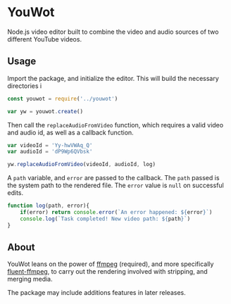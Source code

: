 # YouWot
Node.js video editor built to combine the video and audio sources of two different YouTube videos. 

## Usage
Import the package, and initialize the editor. This will build the necessary directories i
```javascript
const youwot = require('../youwot')

var yw = youwot.create()
```
Then call the `replaceAudioFromVideo` function, which requires a valid video and audio id, as well as a callback function. 
```javascript
var videoId = 'Yy-hwVWAq_Q'
var audioId = 'dP9Wp6QVbsk'

yw.replaceAudioFromVideo(videoId, audioId, log)
```
A `path` variable, and `error` are passed to the callback. The `path` passed is the system path to the rendered file. The `error` value is `null` on successful edits. 
```javascript
function log(path, error){
    if(error) return console.error(`An error happened: ${error}`)
    console.log(`Task completed! New video path: ${path}`)
}
```

## About
YouWot leans on the power of [ffmpeg](https://www.ffmpeg.org/) (required), and more specifically [fluent-ffmpeg](https://github.com/fluent-ffmpeg/node-fluent-ffmpeg), to carry out the rendering involved with stripping, and merging media. 

The package may include additions features in later releases. 
